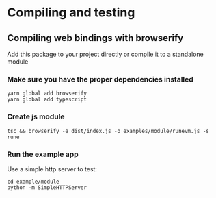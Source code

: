 
# Compiling and testing

## Compiling web bindings with browserify

Add this package to your project directly or compile it to a standalone module

### Make sure you have the proper dependencies installed

```
yarn global add browserify
yarn global add typescript
```

### Create js module
```
tsc && browserify -e dist/index.js -o examples/module/runevm.js -s rune
```
### Run the example app

Use a simple http server to test:
```
cd example/module
python -m SimpleHTTPServer
```